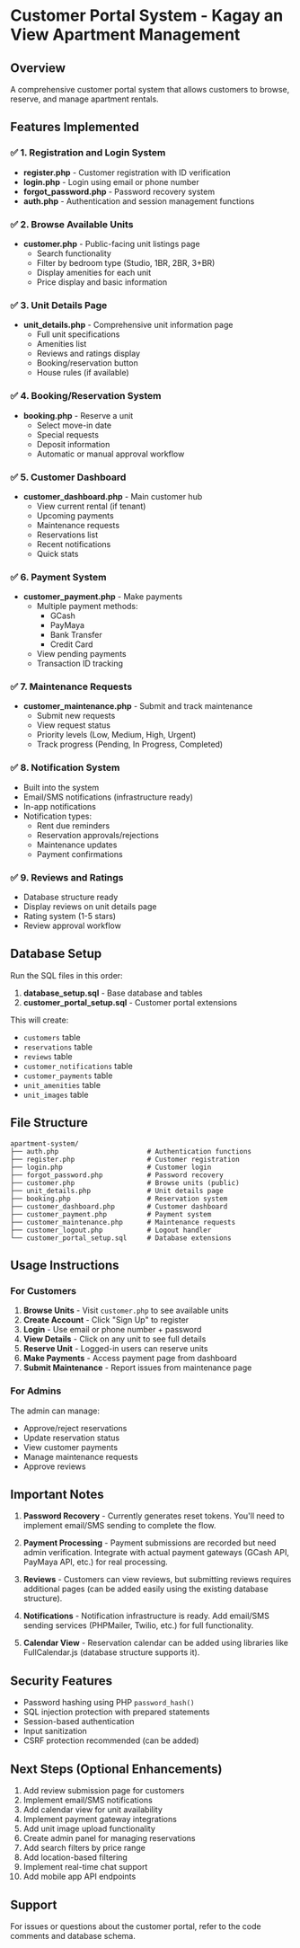 # Customer Portal System - Kagay an View Apartment Management

## Overview

A comprehensive customer portal system that allows customers to browse, reserve, and manage apartment rentals.

## Features Implemented

### ✅ 1. Registration and Login System

- **register.php** - Customer registration with ID verification
- **login.php** - Login using email or phone number
- **forgot_password.php** - Password recovery system
- **auth.php** - Authentication and session management functions

### ✅ 2. Browse Available Units

- **customer.php** - Public-facing unit listings page
  - Search functionality
  - Filter by bedroom type (Studio, 1BR, 2BR, 3+BR)
  - Display amenities for each unit
  - Price display and basic information

### ✅ 3. Unit Details Page

- **unit_details.php** - Comprehensive unit information page
  - Full unit specifications
  - Amenities list
  - Reviews and ratings display
  - Booking/reservation button
  - House rules (if available)

### ✅ 4. Booking/Reservation System

- **booking.php** - Reserve a unit
  - Select move-in date
  - Special requests
  - Deposit information
  - Automatic or manual approval workflow

### ✅ 5. Customer Dashboard

- **customer_dashboard.php** - Main customer hub
  - View current rental (if tenant)
  - Upcoming payments
  - Maintenance requests
  - Reservations list
  - Recent notifications
  - Quick stats

### ✅ 6. Payment System

- **customer_payment.php** - Make payments
  - Multiple payment methods:
    - GCash
    - PayMaya
    - Bank Transfer
    - Credit Card
  - View pending payments
  - Transaction ID tracking

### ✅ 7. Maintenance Requests

- **customer_maintenance.php** - Submit and track maintenance
  - Submit new requests
  - View request status
  - Priority levels (Low, Medium, High, Urgent)
  - Track progress (Pending, In Progress, Completed)

### ✅ 8. Notification System

- Built into the system
- Email/SMS notifications (infrastructure ready)
- In-app notifications
- Notification types:
  - Rent due reminders
  - Reservation approvals/rejections
  - Maintenance updates
  - Payment confirmations

### ✅ 9. Reviews and Ratings

- Database structure ready
- Display reviews on unit details page
- Rating system (1-5 stars)
- Review approval workflow

## Database Setup

Run the SQL files in this order:

1. **database_setup.sql** - Base database and tables
2. **customer_portal_setup.sql** - Customer portal extensions

This will create:

- `customers` table
- `reservations` table
- `reviews` table
- `customer_notifications` table
- `customer_payments` table
- `unit_amenities` table
- `unit_images` table

## File Structure

```
apartment-system/
├── auth.php                      # Authentication functions
├── register.php                  # Customer registration
├── login.php                     # Customer login
├── forgot_password.php           # Password recovery
├── customer.php                  # Browse units (public)
├── unit_details.php              # Unit details page
├── booking.php                   # Reservation system
├── customer_dashboard.php        # Customer dashboard
├── customer_payment.php          # Payment system
├── customer_maintenance.php      # Maintenance requests
├── customer_logout.php           # Logout handler
└── customer_portal_setup.sql     # Database extensions
```

## Usage Instructions

### For Customers

1. **Browse Units** - Visit `customer.php` to see available units
2. **Create Account** - Click "Sign Up" to register
3. **Login** - Use email or phone number + password
4. **View Details** - Click on any unit to see full details
5. **Reserve Unit** - Logged-in users can reserve units
6. **Make Payments** - Access payment page from dashboard
7. **Submit Maintenance** - Report issues from maintenance page

### For Admins

The admin can manage:

- Approve/reject reservations
- Update reservation status
- View customer payments
- Manage maintenance requests
- Approve reviews

## Important Notes

1. **Password Recovery** - Currently generates reset tokens. You'll need to implement email/SMS sending to complete the flow.

2. **Payment Processing** - Payment submissions are recorded but need admin verification. Integrate with actual payment gateways (GCash API, PayMaya API, etc.) for real processing.

3. **Reviews** - Customers can view reviews, but submitting reviews requires additional pages (can be added easily using the existing database structure).

4. **Notifications** - Notification infrastructure is ready. Add email/SMS sending services (PHPMailer, Twilio, etc.) for full functionality.

5. **Calendar View** - Reservation calendar can be added using libraries like FullCalendar.js (database structure supports it).

## Security Features

- Password hashing using PHP `password_hash()`
- SQL injection protection with prepared statements
- Session-based authentication
- Input sanitization
- CSRF protection recommended (can be added)

## Next Steps (Optional Enhancements)

1. Add review submission page for customers
2. Implement email/SMS notifications
3. Add calendar view for unit availability
4. Implement payment gateway integrations
5. Add unit image upload functionality
6. Create admin panel for managing reservations
7. Add search filters by price range
8. Add location-based filtering
9. Implement real-time chat support
10. Add mobile app API endpoints

## Support

For issues or questions about the customer portal, refer to the code comments and database schema.
